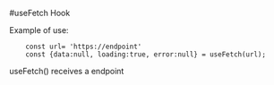 #useFetch Hook

Example of use:

```
    const url= 'https://endpoint'
    const {data:null, loading:true, error:null} = useFetch(url);
```

useFetch() receives a endpoint